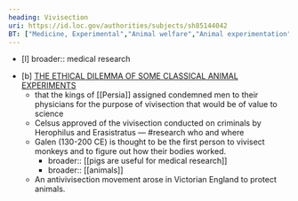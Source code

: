 ```yaml
---
heading: Vivisection
uri: https://id.loc.gov/authorities/subjects/sh85144042
BT: ["Medicine, Experimental","Animal welfare","Animal experimentation"]
---
```


- [l] broader:: medical research
* [b] [THE ETHICAL DILEMMA OF SOME CLASSICAL ANIMAL EXPERIMENTS](https://www.semanticscholar.org/paper/THE-ETHICAL-DILEMMA-OF-SOME-CLASSICAL-ANIMAL-Sechzer/15aeee28327a3e450b414d88b7d29bed95f228b3)
	* that the kings of [[Persia]] assigned condemned men to their physicians for the purpose of vivisection that would be of value to science
	* Celsus approved of the vivisection conducted on criminals by Herophilus and Erasistratus — #research who and where
	* Galen (130-200 CE) is thought to be the first person to vivisect monkeys and to figure out how their bodies worked.
		* broader:: [[pigs are useful for medical research]]
		* broader:: [[animals]]
	* An antivivisection movement arose in Victorian England to protect animals.

